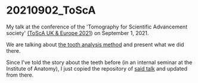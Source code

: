 # 20210902_ToScA

My talk at the conference of the 'Tomography for Scientific Advancement society' [(ToScA UK & Europe 2021](https://www.toscainternational.org/2021-ukeu)) on September 1, 2021.

We are talking about [the tooth analysis method](https://habi.github.io/zmk-tooth-cohort-method-manuscript/) and present what we did there.

Since I've told the story about the teeth before (in an internal seminar at the Institute of Anatomy), I just copied the repository of [said talk](https://github.com/habi/Talk.2020.AnatomyInternalSeminar) and updated from there.

